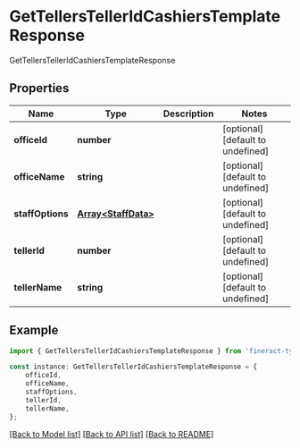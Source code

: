 # GetTellersTellerIdCashiersTemplateResponse

GetTellersTellerIdCashiersTemplateResponse

## Properties

Name | Type | Description | Notes
------------ | ------------- | ------------- | -------------
**officeId** | **number** |  | [optional] [default to undefined]
**officeName** | **string** |  | [optional] [default to undefined]
**staffOptions** | [**Array&lt;StaffData&gt;**](StaffData.md) |  | [optional] [default to undefined]
**tellerId** | **number** |  | [optional] [default to undefined]
**tellerName** | **string** |  | [optional] [default to undefined]

## Example

```typescript
import { GetTellersTellerIdCashiersTemplateResponse } from 'fineract-typescript-client';

const instance: GetTellersTellerIdCashiersTemplateResponse = {
    officeId,
    officeName,
    staffOptions,
    tellerId,
    tellerName,
};
```

[[Back to Model list]](../README.md#documentation-for-models) [[Back to API list]](../README.md#documentation-for-api-endpoints) [[Back to README]](../README.md)
